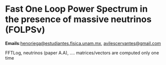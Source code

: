 # Fast One Loop Power Spectrum in the presence of massive neutrinos (FOLPSν)


**Emails**:henoriega@estudiantes.fisica.unam.mx, avilescervantes@gmail.com 

FFTLog, neutrinos (paper A.A), ....
matrices/vectors are computed only one time
